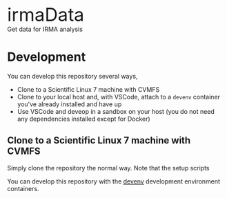 <span style="font-size:3em;">irmaData</span><br/>
Get data for IRMA analysis

# Development
You can develop this repository several ways,
- Clone to a Scientific Linux 7 machine with CVMFS
- Clone to your local host and, with VSCode, attach to a `devenv` container you've already installed and have up
- Use VSCode and deveop in a sandbox on your host (you do not need any dependencies installed except for Docker)

## Clone to a Scientific Linux 7 machine with CVMFS

Simply clone the repository the normal way. Note that the setup scripts 

You can develop this repository with the [devenv](https://github.com/lyon-fnal/devenv) development environment containers. 
